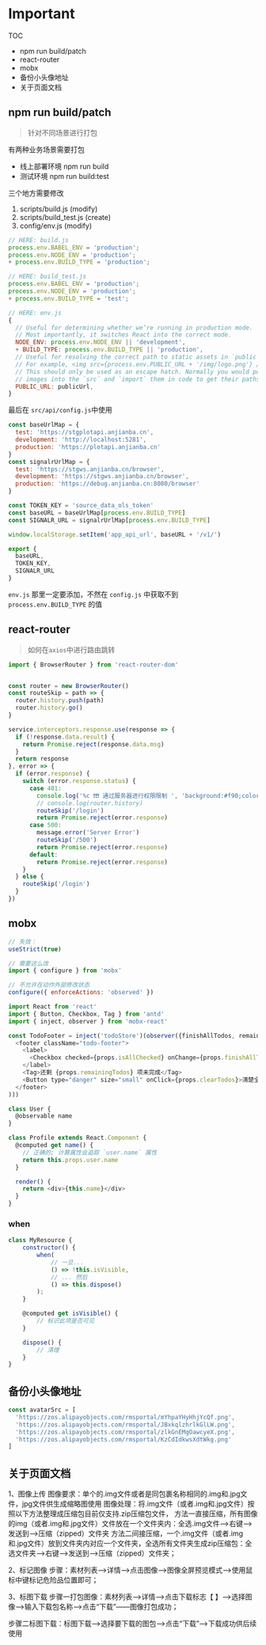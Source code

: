 # Important

TOC

* npm run build/patch
* react-router
* mobx
* 备份小头像地址
* 关于页面文档

## npm run build/patch

> 针对不同场景进行打包

有两种业务场景需要打包

* 线上部署环境  npm run build
* 测试环境      npm run build:test

三个地方需要修改

1. scripts/build.js (modify)
2. scripts/build_test.js (create)
3. config/env.js (modify)

```js 重要需改
// HERE: build.js
process.env.BABEL_ENV = 'production';
process.env.NODE_ENV = 'production';
+ process.env.BUILD_TYPE = 'production';

// HERE: build_test.js
process.env.BABEL_ENV = 'production';
process.env.NODE_ENV = 'production';
+ process.env.BUILD_TYPE = 'test';

// HERE: env.js
{
  // Useful for determining whether we’re running in production mode.
  // Most importantly, it switches React into the correct mode.
  NODE_ENV: process.env.NODE_ENV || 'development',
  + BUILD_TYPE: process.env.BUILD_TYPE || 'production',
  // Useful for resolving the correct path to static assets in `public`.
  // For example, <img src={process.env.PUBLIC_URL + '/img/logo.png'} />.
  // This should only be used as an escape hatch. Normally you would put
  // images into the `src` and `import` them in code to get their paths.
  PUBLIC_URL: publicUrl,
}
```

最后在 `src/api/config.js`中使用

```js
const baseUrlMap = {
  test: 'https://stgplotapi.anjianba.cn',
  development: 'http://localhost:5281',
  production: 'https://plotapi.anjianba.cn'
}
const signalrUrlMap = {
  test: 'https://stgws.anjianba.cn/browser',
  development: 'https://stgws.anjianba.cn/browser',
  production: 'https://debug.anjianba.cn:8080/browser'
}

const TOKEN_KEY = 'source_data_ols_token'
const baseURL = baseUrlMap[process.env.BUILD_TYPE]
const SIGNALR_URL = signalrUrlMap[process.env.BUILD_TYPE]

window.localStorage.setItem('app_api_url', baseURL + '/v1/')

export {
  baseURL,
  TOKEN_KEY,
  SIGNALR_URL
}
```

`env.js` 那里一定要添加，不然在 `config.js` 中获取不到 `process.env.BUILD_TYPE` 的值

## react-router

> 如何在`axios`中进行路由跳转

```js
import { BrowserRouter } from 'react-router-dom'


const router = new BrowserRouter()
const routeSkip = path => {
  router.history.push(path)
  router.history.go()
}

service.interceptors.response.use(response => {
  if (!response.data.result) {
    return Promise.reject(response.data.msg)
  }
  return response
}, error => {
  if (error.response) {
    switch (error.response.status) {
      case 401:
        console.log('%c ❗❗❗ 通过服务器进行权限限制 ', 'background:#f90;color:#555')
        // console.log(router.history)
        routeSkip('/login')
        return Promise.reject(error.response)
      case 500:
        message.error('Server Error')
        routeSkip('/500')
        return Promise.reject(error.response)
      default:
        return Promise.reject(error.response)
    }
  } else {
    routeSkip('/login')
  }
})
```

## mobx

```js csdn上面也会过期
// 失效：
useStrict(true)

// 需要这么改
import { configure } from 'mobx'

// 不允许在动作外部修改状态
configure({ enforceActions: 'observed' })

```

```js TodoFooter也可以这么写
import React from 'react'
import { Button, Checkbox, Tag } from 'antd'
import { inject, observer } from 'mobx-react'

const TodoFooter = inject('todoStore')(observer({finishAllTodos, remainingTodos, clearTodos} => (
  <footer className="todo-footer">
    <label>
      <Checkbox checked={props.isAllChecked} onChange={props.finishAllTodos.bind(this)}></Checkbox>
    </label>
    <Tag>还剩 {props.remainingTodos} 项未完成</Tag>
    <Button type="danger" size="small" onClick={props.clearTodos}>清楚全部已完成</Button>
  </footer>
)))
```

```js 可以在组件里面实时计算想要的值
class User {
  @observable name
}

class Profile extends React.Component {
  @computed get name() {
    // 正确的; 计算属性会追踪 `user.name` 属性
    return this.props.user.name
  }

  render() {
    return <div>{this.name}</div>
  }
}
```

### when

```js
class MyResource {
    constructor() {
        when(
            // 一旦...
            () => !this.isVisible,
            // ... 然后
            () => this.dispose()
        );
    }

    @computed get isVisible() {
        // 标识此项是否可见
    }

    dispose() {
        // 清理
    }
}
```

## 备份小头像地址

```js
const avatarSrc = [
  'https://zos.alipayobjects.com/rmsportal/mYhpaYHyHhjYcQf.png',
  'https://zos.alipayobjects.com/rmsportal/JBxkqlzhrlkGlLW.png',
  'https://zos.alipayobjects.com/rmsportal/zlkGnEMgOawcyeX.png',
  'https://zos.alipayobjects.com/rmsportal/KzCdIdkwsXdtWkg.png'
]
```

## 关于页面文档

1、图像上传
图像要求：单个的.img文件或者是同包裹名称相同的.img和.jpg文件，jpg文件供生成缩略图使用
图像处理：将.img文件（或者.img和.jpg文件）按照以下方法整理成压缩包目前仅支持.zip压缩包文件，
方法一直接压缩，所有图像的img（或者.img和.jpg文件）文件放在一个文件夹内：全选.img文件—>右键—>发送到—>压缩（zipped）文件夹
方法二间接压缩，一个.img文件（或者.img和.jpg文件）放到文件夹内对应一个文件夹，全选所有文件夹生成zip压缩包：全选文件夹—>右键—>发送到—>压缩（zipped）文件夹；

2、标记图像
步骤：素材列表——>详情——>点击图像——>图像全屏预览模式——>使用鼠标中键标记危险品位置即可；

3、标图下载
步骤一打包图像：素材列表——>详情——>点击下载标志【 】——>选择图像——>输入下载包名称——>点击“下载”——图像打包成功；

步骤二标图下载：标图下载——>选择要下载的图包——>点击“下载”——>下载成功供后续使用
